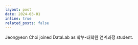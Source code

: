 ```yaml
---
layout: post
date: 2024-03-01
inline: true
related_posts: false
---
```


Jeongyeon Choi joined DataLab as 학부-대학원 연계과정 student.